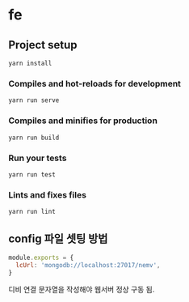 # fe

## Project setup
```
yarn install
```

### Compiles and hot-reloads for development
```
yarn run serve
```

### Compiles and minifies for production
```
yarn run build
```

### Run your tests
```
yarn run test
```

### Lints and fixes files
```
yarn run lint
```
## config 파일 셋팅 방법
``` javascript
module.exports = {
  lcUrl: 'mongodb://localhost:27017/nemv',
}
```
디비 연결 문자열을 작성해야 웹서버 정상 구동 됨.